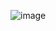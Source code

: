 ![image](https://github.com/cnouduser/cnouduser/assets/151128104/de69dd52-b390-4403-aee8-92f6f972a474)
